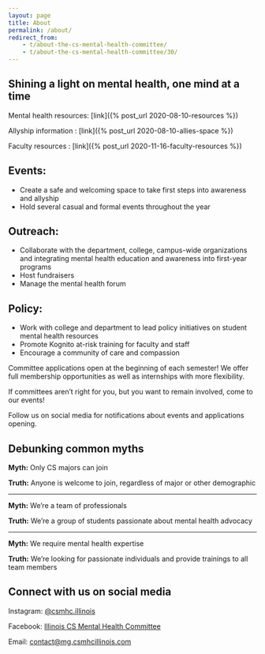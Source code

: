 ```yaml
---
layout: page
title: About
permalink: /about/
redirect_from:
    - t/about-the-cs-mental-health-committee/
    - t/about-the-cs-mental-health-committee/30/
---
```


## Shining a light on mental health, one mind at a time

Mental health resources: [link]({% post_url 2020-08-10-resources %})

Allyship information : [link]({% post_url 2020-08-10-allies-space %})

Faculty resources : [link]({% post_url 2020-11-16-faculty-resources %})

## Events:
- Create a safe and welcoming space to take first steps into awareness and allyship
- Hold several casual and formal events throughout the year

## Outreach:
- Collaborate with the department, college, campus-wide organizations and integrating mental health education and awareness into first-year programs
- Host fundraisers
- Manage the mental health forum

## Policy:
- Work with college and department to lead policy initiatives on student mental health resources
- Promote Kognito at-risk training for faculty and staff
- Encourage a community of care and compassion

Committee applications open at the beginning of each semester! We offer full membership opportunities as well as internships with more flexibility.

If committees aren’t right for you, but you want to remain involved, come to our events!

Follow us on social media for notifications about events and applications opening.

## Debunking common myths

**Myth:** Only CS majors can join

**Truth:** Anyone is welcome to join, regardless of major or other demographic

<hr>

**Myth:** We’re a team of professionals

**Truth:** We’re a group of students passionate about mental health advocacy

<hr>

**Myth:** We require mental health expertise

**Truth:** We’re looking for passionate individuals and provide trainings to all team members

## Connect with us on social media
Instagram: [@csmhc.illinois](https://instagram.com/csmhc.illinois)

Facebook: [Illinois CS Mental Health Committee](https://www.facebook.com/IllinoisCSMentalHealthCommittee)

Email: [contact@mg.csmhcillinois.com](mailto:contact@mg.csmhcillinois.com)
